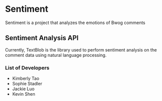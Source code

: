 # Sentiment
Sentiment is a project that analyzes the emotions of Bwog comments

## Sentiment Analysis API
Currently, TextBlob is the library used to perform sentiment analysis on the comment data using natural language processing.

### List of Developers
- Kimberly Tao
- Sophie Stadler
- Jackie Luo
- Kevin Shen

